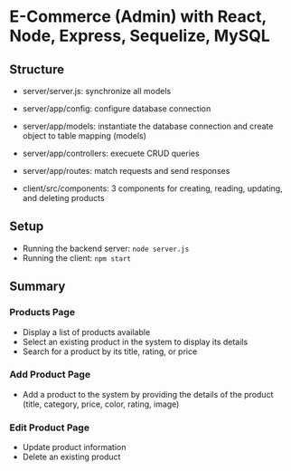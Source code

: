 # E-Commerce (Admin) with React, Node, Express, Sequelize, MySQL

## Structure
- server/server.js: synchronize all models
- server/app/config: configure database connection 
- server/app/models: instantiate the database connection and create object to table mapping (models)
- server/app/controllers: execuete CRUD queries
- server/app/routes: match requests and send responses

- client/src/components: 3 components for creating, reading, updating, and deleting products

## Setup
- Running the backend server:  ```node server.js```
- Running the client: ```npm start```

## Summary
### Products Page
- Display a list of products available
- Select an existing product in the system to display its details
- Search for a product by its title, rating, or price

### Add Product Page
- Add a product to the system by providing the details of the product (title, category, price, color, rating, image) 

### Edit Product Page
- Update product information 
- Delete an existing product
